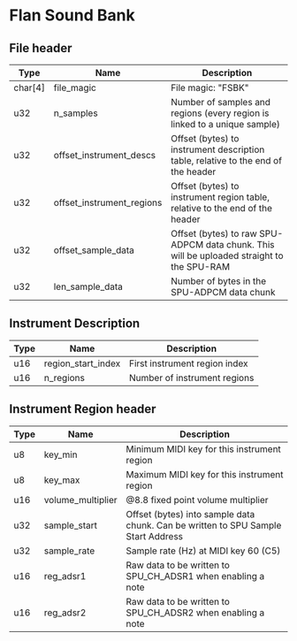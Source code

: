 # Flan Sound Bank
## File header
| Type    | Name                      | Description                                                                               |
| ------- | ------------------------- | ----------------------------------------------------------------------------------------- |
| char[4] | file_magic                | File magic: "FSBK"                                                                        |
| u32     | n_samples                 | Number of samples and regions (every region is linked to a unique sample)                                                                         |
| u32     | offset_instrument_descs   | Offset (bytes) to instrument description table, relative to the end of the header         |
| u32     | offset_instrument_regions | Offset (bytes) to instrument region table, relative to the end of the header              |
| u32     | offset_sample_data        | Offset (bytes) to raw SPU-ADPCM data chunk. This will be uploaded straight to the SPU-RAM |
| u32     | len_sample_data           | Number of bytes in the SPU-ADPCM data chunk |

## Instrument Description
| Type | Name               | Description                   |
| ---- | ------------------ | ----------------------------- |
| u16  | region_start_index | First instrument region index |
| u16  | n_regions          | Number of instrument regions  |

## Instrument Region header
| Type | Name              | Description                                                                       |
| ---- | ----------------- | --------------------------------------------------------------------------------- |
| u8   | key_min           | Minimum MIDI key for this instrument region                                       |
| u8   | key_max           | Maximum MIDI key for this instrument region                                       |
| u16  | volume_multiplier | @8.8 fixed point volume multiplier                                                |
| u32  | sample_start      | Offset (bytes) into sample data chunk. Can be written to SPU Sample Start Address |
| u32  | sample_rate       | Sample rate (Hz) at MIDI key 60 (C5)                                              |
| u16  | reg_adsr1         | Raw data to be written to SPU_CH_ADSR1 when enabling a note                       |
| u16  | reg_adsr2         | Raw data to be written to SPU_CH_ADSR2 when enabling a note                       |